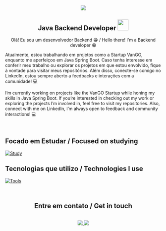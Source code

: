<h1 align="center"> <img src="https://readme-typing-svg.demolab.com?font=ChakraPetch&size=55&duration=1000&pause=1000&color=900000FF&center=true&vCenter=true&width=800&lines=Ei!;Bem vindo ao meu Github!;Hey!;Welcome+to+my+GitHub!;" /></h1>

<div>
  <h2 align="center">Java Backend Developer <img width=35 src="https://cdn.jsdelivr.net/gh/devicons/devicon/icons/java/java-original.svg"/></h2> 
  
  <p align="center">Olá! Eu sou um desenvolvedor Backend 😁 / Hello there! I'm a Backend developer 😁</p>

  <p> Atualmente, estou trabalhando em projetos como a Startup VanGO, enquanto me aperfeiçoo em Java Spring Boot. Caso tenha interesse em conferir meu trabalho ou explorar os projetos em que estou envolvido, fique à vontade para visitar meus repositórios. Além disso, conecte-se comigo no LinkedIn, estou sempre aberto a feedbacks e interações com a comunidade! 💻</p>

  <p>I’m currently working on projects like the VanGO Startup while honing my skills in Java Spring Boot. If you’re interested in checking out my work or exploring the projects I’m involved in, feel free to visit my repositories. Also, connect with me on LinkedIn, I’m always open to feedback and community interactions! 💻</p>
</div>
  
<br>

##  Focado em Estudar / Focused on studying

[![Study](https://skillicons.dev/icons?i=java,spring,docker)](https://skillicons.dev) 


## Tecnologias que utilizo / Technologies I use

[![Tools](https://skillicons.dev/icons?i=eclipse,java,spring,postman,mysql,github,git)](https://skillicons.dev)

<br>  

<h2 align="center"> Entre em contato / Get in touch </h2>

<br>
<div align="center">
<a href="https://www.linkedin.com/in/ericknp">
  <img src="https://img.shields.io/badge/-LinkedIn-%230077B5?style=for-the-badge&logo=linkedin&logoColor=white"/>
</a>
<a href="https://www.instagram.com/erick.nps?igsh=aWprb3Zxa3d0Z3pu">
  <img src="https://img.shields.io/badge/-Instagram-%23E4405F?style=for-the-badge&logo=instagram&logoColor=white"/>
</a>
</div>



